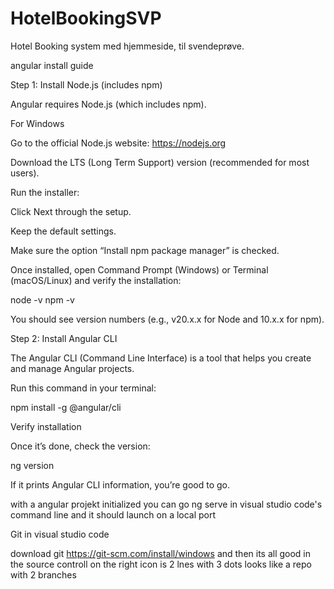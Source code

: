 # HotelBookingSVP
Hotel Booking system med hjemmeside, til svendeprøve.


angular install guide

Step 1: Install Node.js (includes npm)

Angular requires Node.js (which includes npm).

For Windows

Go to the official Node.js website:
https://nodejs.org

Download the LTS (Long Term Support) version (recommended for most users).

Run the installer:

Click Next through the setup.

Keep the default settings.

Make sure the option “Install npm package manager” is checked.

Once installed, open Command Prompt (Windows) or Terminal (macOS/Linux) and verify the installation:

node -v
npm -v


You should see version numbers (e.g., v20.x.x for Node and 10.x.x for npm).

Step 2: Install Angular CLI

The Angular CLI (Command Line Interface) is a tool that helps you create and manage Angular projects.

Run this command in your terminal:

npm install -g @angular/cli

Verify installation

Once it’s done, check the version:

ng version


If it prints Angular CLI information, you’re good to go.

with a angular projekt initialized you can go ng serve in visual studio code's command line and it should launch on a local port 

Git in visual studio code

download git https://git-scm.com/install/windows
and then its all good in the source controll on the right icon is 2 lnes with 3 dots looks like a repo with 2 branches
